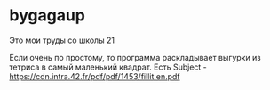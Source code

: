 # bygagaup
Это мои труды со школы 21

Если очень по простому, то программа раскладывает выгурки из тетриса в самый маленький квадрат.
Есть Subject - https://cdn.intra.42.fr/pdf/pdf/1453/fillit.en.pdf
